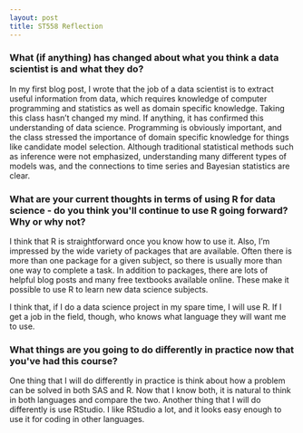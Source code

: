 ```yaml
---
layout: post
title: ST558 Reflection
---
```


### What (if anything) has changed about what you think a data scientist is and what they do?

In my first blog post, I wrote that the job of a data scientist is to extract useful information from data, which requires knowledge of computer programming and statistics as well as domain specific knowledge. Taking this class hasn’t changed my mind. If anything, it has confirmed this understanding of data science. Programming is obviously important, and the class stressed the importance of domain specific knowledge for things like candidate model selection. Although traditional statistical methods such as inference were not emphasized, understanding many different types of models was, and the connections to time series and Bayesian statistics are clear.  

### What are your current thoughts in terms of using R for data science - do you think you'll continue to use R going forward?  Why or why not?

I think that R is straightforward once you know how to use it. Also, I’m impressed by the wide variety of packages that are available. Often there is more than one package for a given subject, so there is usually more than one way to complete a task. In addition to packages, there are lots of helpful blog posts and many free textbooks available online. These make it possible to use R to learn new data science subjects. 

I think that, if I do a data science project in my spare time, I will use R. If I get a job in the field, though, who knows what language they will want me to use. 

### What things are you going to do differently in practice now that you've had this course?

One thing that I will do differently in practice is think about how a problem can be solved in both SAS and R. Now that I know both, it is natural to think in both languages and compare the two. Another thing that I will do differently is use RStudio. I like RStudio a lot, and it looks easy enough to use it for coding in other languages. 






























